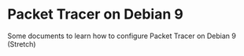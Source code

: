 # Packet Tracer on Debian 9
Some documents to learn how to configure Packet Tracer on Debian 9 (Stretch)
